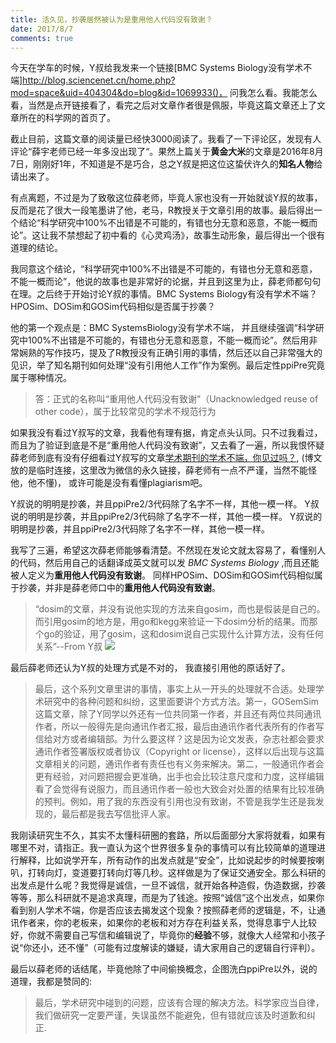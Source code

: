 ```yaml
---
title: 活久见，抄袭居然被认为是重用他人代码没有致谢？
date: 2017/8/7
comments: true
---
```


今天在学车的时候，Y叔给我发来一个链接[BMC Systems Biology没有学术不端]http://blog.sciencenet.cn/home.php?mod=space&uid=404304&do=blog&id=1069933()， 问我怎么看。我能怎么看，当然是点开链接看了，看完之后对文章作者很是佩服，毕竟这篇文章还上了文章所在的科学网的首页了。

截止目前，这篇文章的阅读量已经快3000阅读了。我看了一下评论区，发现有人评论“薛宇老师已经一年多没出现了“。果然上篇关于**黄金大米**的文章是2016年8月7日，刚刚好1年，不知道是不是巧合，总之Y叔是把这位这蛰伏许久的**知名人物**给请出来了。

有点离题，不过是为了致敬这位薛老师，毕竟人家也没有一开始就谈Y叔的故事，反而是花了很大一段笔墨讲了他，老马，R教授关于文章引用的故事。最后得出一个结论“科学研究中100%不出错是不可能的，有错也分无意和恶意，不能一概而论”。这让我不禁想起了初中看的《心灵鸡汤》，故事生动形象，最后得出一个很有道理的结论。

我同意这个结论，“科学研究中100%不出错是不可能的，有错也分无意和恶意，不能一概而论”，他说的故事也是非常好的论据，并且到这里为止，薛老师都句句在理。之后终于开始讨论Y叔的事情。BMC Systems Biology有没有学术不端？HPOSim、DOSim和GOSim代码相似是否属于抄袭？

他的第一个观点是：BMC SystemsBiology没有学术不端， 并且继续强调“科学研究中100%不出错是不可能的，有错也分无意和恶意，不能一概而论”。然后用非常娴熟的写作技巧，提及了R教授没有正确引用的事情，然后还以自己非常强大的见识，举了知名期刊如何处理“没有引用他人工作”作为案例。最后定性ppiPre究竟属于哪种情况。
> 答：正式的名称叫“重用他人代码没有致谢”（Unacknowledged reuse of other code），属于比较常见的学术不规范行为

如果我没有看过Y叔写的文章，我看他有理有据，肯定点头认同。只不过我看过，而且为了验证到底是不是“重用他人代码没有致谢”，又去看了一遍，所以我恨怀疑薛老师到底有没有仔细看过Y叔写的文章[学术期刊的学术不端，你见过吗？](http://mp.weixin.qq.com/s/F2k8iAawh6eK7P1pPu6ceQ), (博文放的是临时连接，这里改为微信的永久链接，薛老师有一点不严谨，当然不能怪他，他不懂)， 或许可能是没有看懂plagiarism吧。 

Y叔说的明明是抄袭，并且ppiPre2/3代码除了名字不一样，其他一模一样。
Y叔说的明明是抄袭，并且ppiPre2/3代码除了名字不一样，其他一模一样。
Y叔说的明明是抄袭，并且ppiPre2/3代码除了名字不一样，其他一模一样。

我写了三遍，希望这次薛老师能够看清楚。不然现在发论文就太容易了，看懂别人的代码，然后用自己的话翻译成英文就可以发 _BMC Systems Biology_ ,而且还能被人定义为**重用他人代码没有致谢**。 同样HPOSim、DOSim和GOSim代码相似属于抄袭，并非是薛老师口中的**重用他人代码没有致谢**。

>“dosim的文章，并没有说他实现的方法来自gosim，而也是假装是自己的。而引用gosim的地方是，用go和kegg来验证一下dosim分析的结果。而那个go的验证，用了gosim，这和dosim说自己实现什么计算方法，没有任何关系”--From Y叔
![](http://oex750gzt.bkt.clouddn.com/17-8-7/5502776.jpg)

最后薛老师还认为Y叔的处理方式是不对的， 我直接引用他的原话好了。
>最后，这个系列文章里讲的事情，事实上从一开头的处理就不合适。处理学术研究中的各种问题和纠纷，这里面要讲个方式方法。第一，GOSemSim这篇文章，除了Y同学以外还有一位共同第一作者，并且还有两位共同通讯作者，所以一般得先是向通讯作者汇报，最后由通讯作者代表所有的作者写信给对方或者编辑部。为什么要这样？这是因为论文发表，杂志社都会要求通讯作者签署版权或者协议（Copyright or license），这样以后出现与这篇文章相关的问题，通讯作者有责任也有义务来解决。第二，一般通讯作者会更有经验，对问题把握会更准确，出手也会比较注意尺度和力度，这样编辑看了会觉得有说服力，而且通讯作者一般也大致会对处置的结果有比较准确的预判。例如，用了我的东西没有引用也没有致谢，不管是我学生还是我发现的，最后都是我去写信批评人家。

我刚读研究生不久，其实不太懂科研圈的套路，所以后面部分大家将就看，如果有哪里不对，请指正。我一直认为这个世界很多复杂的事情可以有比较简单的道理进行解释，比如说学开车，所有动作的出发点就是“安全”，比如说起步的时候要按喇叭，打转向灯，变道要打转向灯等几秒。这样做是为了保证交通安全。那么科研的出发点是什么呢？我觉得是诚信，一旦不诚信，就开始各种造假，伪造数据，抄袭等等，那么科研就不是追求真理，而是为了钱途。按照“诚信”这个出发点，如果你看到别人学术不端，你是否应该去揭发这个现象？按照薛老师的逻辑是，不，让通讯作者来，你的老板来，如果你的老板和对方存在利益关系，觉得息事宁人比较好，你就不需要自己写信和编辑说了，毕竟你的**经验**不够，就像大人经常和小孩子说“你还小，还不懂”（可能有过度解读的嫌疑，请大家用自己的逻辑自行评判）。

最后以薛老师的话结尾，毕竟他除了中间偷换概念，企图洗白ppiPre以外，说的道理，我都是赞同的:
>最后，学术研究中碰到的问题，应该有合理的解决方法。科学家应当自律，我们做研究一定要严谨，失误虽然不能避免，但有错就应该及时道歉和纠正.
